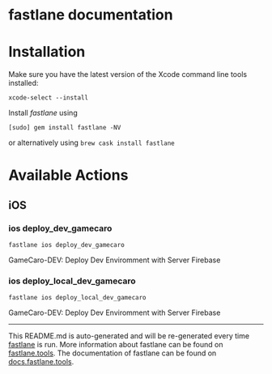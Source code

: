 fastlane documentation
================
# Installation

Make sure you have the latest version of the Xcode command line tools installed:

```
xcode-select --install
```

Install _fastlane_ using
```
[sudo] gem install fastlane -NV
```
or alternatively using `brew cask install fastlane`

# Available Actions
## iOS
### ios deploy_dev_gamecaro
```
fastlane ios deploy_dev_gamecaro
```
GameCaro-DEV: Deploy Dev Enviromment with Server Firebase
### ios deploy_local_dev_gamecaro
```
fastlane ios deploy_local_dev_gamecaro
```
GameCaro-DEV: Deploy Dev Enviromment with Server Firebase

----

This README.md is auto-generated and will be re-generated every time [fastlane](https://fastlane.tools) is run.
More information about fastlane can be found on [fastlane.tools](https://fastlane.tools).
The documentation of fastlane can be found on [docs.fastlane.tools](https://docs.fastlane.tools).
